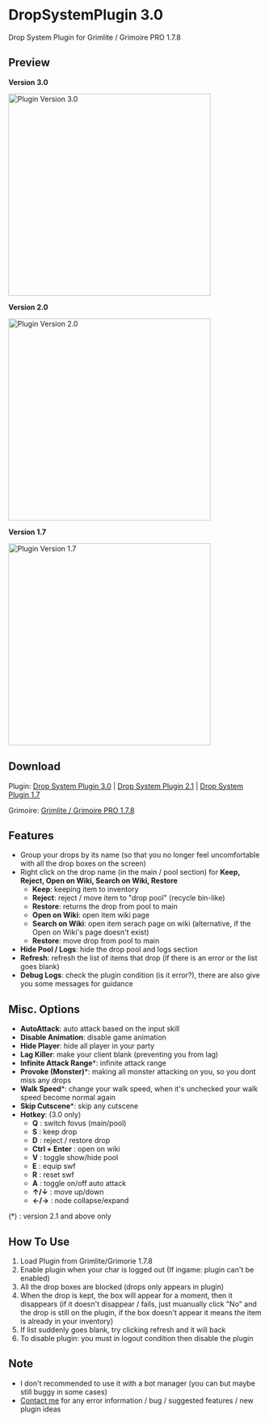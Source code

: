 # DropSystemPlugin 3.0
Drop System Plugin for Grimlite / Grimoire PRO 1.7.8
## Preview

**Version 3.0**

<img src="https://s6.gifyu.com/images/dropsystem3.gif" alt="Plugin Version 3.0" width="400"/>

**Version 2.0**

<img src="https://s3.gifyu.com/images/ice_video_20210511-041307_edit_0.gif" alt="Plugin Version 2.0" width="400"/>

**Version 1.7**

<img src="https://s3.gifyu.com/images/ezgif.com-gif-maker22f5ffbc6625dc72.gif" alt="Plugin Version 1.7" width="400"/>

## Download 
Plugin:
[Drop System Plugin 3.0](https://drive.google.com/file/d/1tuopouW_D0g0HSPratGY_PunWBPu_Ny1/view) | [Drop System Plugin 2.1](https://drive.google.com/file/d/1MAde7cIKbjb9yaw2cHvQISNNNO2BXdHG/view?usp=sharing) | [Drop System Plugin 1.7](https://drive.google.com/file/d/14A-gP_WgZyUQkr93oYWNRj2k1B7Nn0la/view?fbclid=IwAR1UA5bUQEQu13ZgOltmbA09mb-w2KXlI5XTWsOdGtBJRcuMnbZTcuhf8OA) 

Grimoire:
[Grimlite / Grimoire PRO 1.7.8](https://adventurequest.life)
## Features
- Group your drops by its name (so that you no longer feel uncomfortable with all the drop boxes on the screen)
- Right click on the drop name (in the main / pool section) for **Keep, Reject, Open on Wiki, Search on Wiki, Restore**
  - **Keep**: keeping item to inventory
  - **Reject**: reject / move item to "drop pool" (recycle bin-like)
  - **Restore**: returns the drop from pool to main
  - **Open on Wiki**: open item wiki page
  - **Search on Wiki**: open item serach page on wiki (alternative, if the Open on Wiki's page doesn't exist)
  - **Restore**: move drop from pool to main
- **Hide Pool / Logs**: hide the drop pool and logs section
- **Refresh**: refresh the list of items that drop (if there is an error or the list goes blank)
- **Debug Logs**: check the plugin condition (is it error?), there are also give you some messages for guidance
## Misc. Options
- **AutoAttack**: auto attack based on the input skill
- **Disable Animation**: disable game animation
- **Hide Player**: hide all player in your party
- **Lag Killer**: make your client blank (preventing you from lag)
- **Infinite Attack Range***: infinite attack range
- **Provoke (Monster)***: making all monster attacking on you, so you dont miss any drops
- **Walk Speed***: change your walk speed, when it's unchecked your walk speed become normal again
- **Skip Cutscene***: skip any cutscene
- **Hotkey**: (3.0 only)
  - **Q** : switch fovus (main/pool)
  - **S** : keep drop
  - **D** : reject / restore drop
  - **Ctrl + Enter** : open on wiki
  - **V** : toggle show/hide pool
  - **E** : equip swf
  - **R** : reset swf
  - **A** : toggle on/off auto attack
  - **↑/↓** : move up/down
  - **←/→** : node collapse/expand

(*) : version 2.1 and above only
## How To Use
1. Load Plugin from Grimlite/Grimorie 1.7.8
2. Enable plugin when your char is logged out (If ingame: plugin can't be enabled)
3. All the drop boxes are blocked (drops only appears in plugin)
4. When the drop is kept, the box will appear for a moment, then it disappears (if it doesn't disappear / fails, just muanually click "No" and the drop is still on the plugin, if the box doesn't appear it means the item is already in your inventory)
5. If list suddenly goes blank, try clicking refresh and it will back
6. To disable plugin: you must in logout condition then disable the plugin
## Note
- I don't recommended to use it with a bot manager (you can but maybe still buggy in some cases)
- [Contact me](https://www.facebook.com/afif.septian.35/) for any error information / bug / suggested features / new plugin ideas